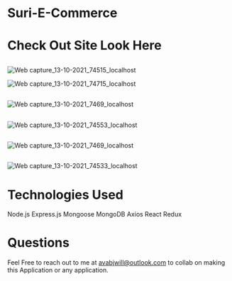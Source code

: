 # Suri-E-Commerce

# Check Out Site Look Here 

##
![Web capture_13-10-2021_74515_localhost](https://user-images.githubusercontent.com/81047652/137142483-99aceb69-ffda-4b2c-81bd-a084cd7280e0.jpeg)

![Web capture_13-10-2021_74715_localhost](https://user-images.githubusercontent.com/81047652/137127063-c017361d-f697-4912-a578-c671775e621d.jpeg)
##
![Web capture_13-10-2021_7469_localhost](https://user-images.githubusercontent.com/81047652/137127147-3e79c7ef-fcf5-493b-afb0-036ba92edf38.jpeg)
##
![Web capture_13-10-2021_74553_localhost](https://user-images.githubusercontent.com/81047652/137141811-7b67333c-7c5e-4830-9922-1a80073809b1.jpeg)
##
![Web capture_13-10-2021_7469_localhost](https://user-images.githubusercontent.com/81047652/137141812-aaa81062-7e09-477e-818e-cf4070c7ba85.jpeg)
##
![Web capture_13-10-2021_74533_localhost](https://user-images.githubusercontent.com/81047652/137141814-b586dceb-2d72-4d7d-8296-30d8b2770865.jpeg)

# Technologies Used 
Node.js
Express.js
Mongoose
MongoDB 
Axios
React
Redux 

# Questions
Feel Free to reach out to me at avabjwill@outlook.com to collab on making this Application or any application. 
